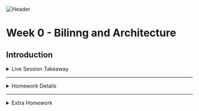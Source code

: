 ![Header](https://user-images.githubusercontent.com/123767474/219365375-7a054844-6812-4ef6-ae0d-2657faf25691.png)

# Week 0 - Bilinng and Architecture 


## Introduction


<details>
<summary> Live Session  Takeaway </summary>

- **Object Relational Mapping(ORM)** - Object Relational Mapping (ORM) is a technique used in creating a bridge or link between object-oriented programs and in most general cases Relational Databases.In object-oriented programming we have to perform various operations like creating, reading , updating and deleting (CRUD) data from a database, we usually use SQL queries to perform these operations in the database. Using ORM tools those SQL queries can be replaced with ORM tool functionality.

- **Monolithic & Microservice Architecute** - A monolithic architecture is a traditional model of a software program, which is built as a unified unit that is self-contained and independent from other applications.

![Monoltihic  Archi](https://github.com/devstark-it/aws-bootcamp-cruddur-2023/blob/main/journal/Assets/Monolithic%20architecture%402x%20(1).png)


A microservices architecture, also simply known as microservices, is an architectural method that relies on a series of independently deployable services. These services have their own business logic and database with a specific goal. Updating, testing, deployment, and scaling occur within each service. Microservices decouple major business, domain-specific concerns into separate, independent code bases

![Microservice  Archi](https://github.com/devstark-it/aws-bootcamp-cruddur-2023/blob/main/journal/Assets/Microservice%20architecture%402x%20(1).png)


- **Iron Triangle** - Project managers work within three project constraints: budget, scope and schedule. Depending on the project or who is involved, each of these project constraints could be the most important to the end-user. Quality resides in the middle of the project triangle, and effective project managers must balance the ebb and flow of tradeoffs within these three constraints in order to achieve success. This longstanding model provides a dynamic way to approach priorities on a project and supports describing items of value in a project team

![Iron Triangle](https://github.com/devstark-it/aws-bootcamp-cruddur-2023/blob/main/journal/Assets/219365702-a4a7dcde-e648-43e9-9204-062102a56336%20(1).png)

- **TOGAF** - TOGAF helps businesses align IT goals with overall business goals, while helping to organize cross-departmental IT efforts. The TOGAF framework is broken into two main groups, which include the TOGAF fundamental content and extended guidance. The fundamental content includes all the essentials and best practices of TOGAF that create the foundation for the framework. The extended guidance portion of TOGAF includes guidance for specific topics such as agile methods, business architecture, data and information architecture, and security architecture. The extended guidance portion of TOGAF is expected to evolve over time as more best practices are established, whereas the fundamental content offers a basic starting point for anyone looking to apply the framework.

</details>

---

<details>
<summary> Homework Details </summary>

<br>

- High Level Conceptual Diagram on Napkin
![Napkin design](https://github.com/devstark-it/aws-bootcamp-cruddur-2023/blob/main/journal/Assets/IMG_20230225_205759__01.png)
- **High Level Logical Architectural Design in Lucid Charts**
  ![Logical Architectural Design](https://github.com/devstark-it/aws-bootcamp-cruddur-2023/blob/main/journal/Assets/Capture.PNG)

  [Lucid chart link](https://lucid.app/lucidchart/62795e7c-8ae1-45b2-9533-d979fed38787/edit?viewport_loc=-1286%2C-20%2C3300%2C1504%2C0_0&invitationId=inv_9ce680de-dac5-49a4-87aa-bf5733ea7bf9)

- As suggested I have followed the Week 0 instructions and was able to successfully do the setup.For Jounral updation I am using VScode as it's easier to have local clone of Github repo and conitnously do updation in local repo  and finally doing few final pushes only in GtiHub.

- Details regarding the Instructions followed to create a Budget and a Biling alarm.

 - **Budget** 
 ![Budget proof](https://github.com/devstark-it/aws-bootcamp-cruddur-2023/blob/main/journal/Assets/Capture2.PNG)

 - **Billing alarm**
  ![Alarm Proof](https://github.com/devstark-it/aws-bootcamp-cruddur-2023/blob/main/journal/Assets/Capture3.PNG)

<br />

</details>

---

<details>
<summary> Extra Homework </summary>

Pending

</details>



